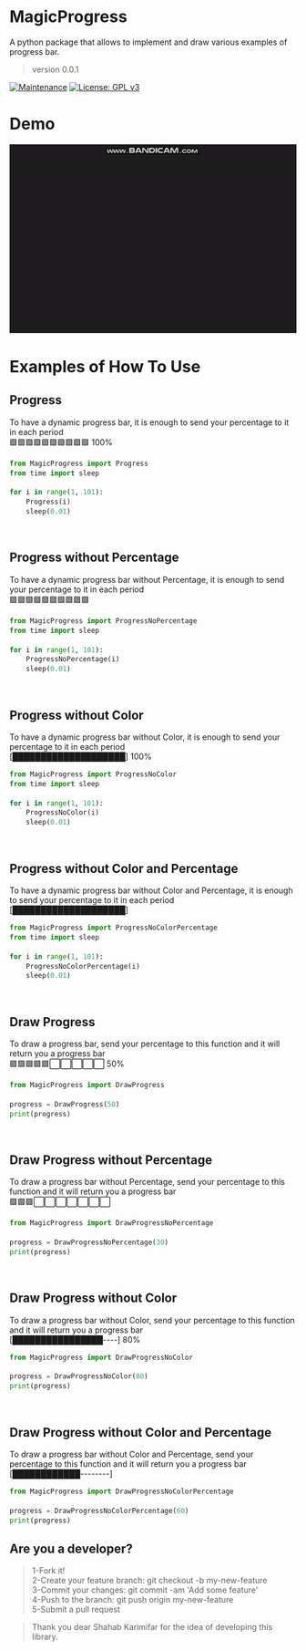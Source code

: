 # MagicProgress
A python package that allows to implement and draw various examples of progress bar.
> version 0.0.1

[![Maintenance](https://img.shields.io/badge/Maintained%3F-yes-green.svg)](https://GitHub.com/Naereen/StrapDown.js/graphs/commit-activity)
[![License: GPL v3](https://img.shields.io/badge/License-GPLv3-blue.svg)](https://www.gnu.org/licenses/gpl-3.0)

# Demo
![Alt text](https://raw.githubusercontent.com/kiahamedi/MagicProgress/main/screenshots/magicprogress.gif "Optional title")



# Examples of How To Use
## Progress
To have a dynamic progress bar, it is enough to send your percentage to it in each period<br>
🟩🟩🟩🟩🟩🟩🟩🟩🟩🟩 100%
<br>
```python
from MagicProgress import Progress
from time import sleep

for i in range(1, 101):
    Progress(i)
    sleep(0.01)
```
<br>


## Progress without Percentage
To have a dynamic progress bar without Percentage, it is enough to send your percentage to it in each period<br>
🟩🟩🟩🟩🟩🟩🟩🟩🟩🟩
<br>
```python
from MagicProgress import ProgressNoPercentage
from time import sleep

for i in range(1, 101):
    ProgressNoPercentage(i)
    sleep(0.01)
```
<br>


## Progress without Color
To have a dynamic progress bar without Color, it is enough to send your percentage to it in each period<br>
 [████████████████████] 100%
<br>
```python
from MagicProgress import ProgressNoColor
from time import sleep

for i in range(1, 101):
    ProgressNoColor(i)
    sleep(0.01)
```
<br>


## Progress without Color and Percentage
To have a dynamic progress bar without Color and Percentage, it is enough to send your percentage to it in each period<br>
 [████████████████████]
<br>
```python
from MagicProgress import ProgressNoColorPercentage
from time import sleep

for i in range(1, 101):
    ProgressNoColorPercentage(i)
    sleep(0.01)
```
<br>


## Draw Progress
To draw a progress bar, send your percentage to this function and it will return you a progress bar<br>
🟩🟩🟩🟩🟩⬜️⬜️⬜️⬜️⬜️ 50%
<br>
```python
from MagicProgress import DrawProgress

progress = DrawProgress(50)
print(progress)
```
<br>


## Draw Progress without Percentage
To draw a progress bar without Percentage, send your percentage to this function and it will return you a progress bar<br>
🟩🟩🟩⬜️⬜️⬜️⬜️⬜️⬜️⬜️ 
<br>
```python
from MagicProgress import DrawProgressNoPercentage

progress = DrawProgressNoPercentage(30)
print(progress)
```
<br>


## Draw Progress without Color
To draw a progress bar without Color, send your percentage to this function and it will return you a progress bar<br>
[████████████████----] 80% 
<br>
```python
from MagicProgress import DrawProgressNoColor

progress = DrawProgressNoColor(80)
print(progress)
```
<br>

## Draw Progress without Color and Percentage
To draw a progress bar without Color and Percentage, send your percentage to this function and it will return you a progress bar<br>
[████████████--------] 
<br>
```python
from MagicProgress import DrawProgressNoColorPercentage

progress = DrawProgressNoColorPercentage(60)
print(progress)
```



## Are you a developer?
> 1-Fork it!</br>
> 2-Create your feature branch: git checkout -b my-new-feature</br>
> 3-Commit your changes: git commit -am 'Add some feature'</br>
> 4-Push to the branch: git push origin my-new-feature</br>
> 5-Submit a pull request</br>


>Thank you dear Shahab Karimifar for the idea of developing this library.
